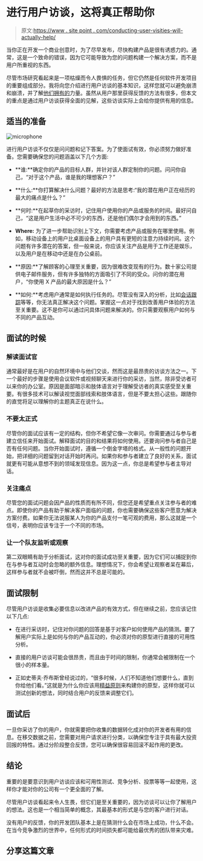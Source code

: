 # 进行用户访谈，这将真正帮助你

> 原文:[https://www . site point . com/conducting-user-visities-will-actually-help/](https://www.sitepoint.com/conducting-user-interviews-will-actually-help/)

当你正在开发一个商业创意时，为了尽早发布，尽快构建产品是很有诱惑力的。通常，这是一个致命的错误，因为它可能导致为您的问题构建一个解决方案，而不是用户所重视的东西。

尽管市场研究看起来是一项枯燥而令人畏惧的任务，但它仍然是任何软件开发项目的重要组成部分。我将向您介绍进行用户访谈的基本知识，这样您就可以避免崩溃和崩溃，并了解[他们拥有的](https://www.sitepoint.com/content-research-user-interviews/ "Content Research: The Power of User Interviews")力量。虽然从用户那里获得反馈的方法有很多，但本文的重点是通过用户访谈获得全面的见解，这些访谈实际上会给你提供有用的信息。

## 适当的准备

![microphone](../Images/109fa4552f921057d747d76463a628ce.png)

进行用户访谈不仅仅是问问题和记下答案。为了使面试有效，你必须努力做好准备。您需要确保您的问题涵盖以下几个方面:

*   **谁:**确定你的产品的目标人群，并针对该人群定制你的问题。问问你自己，“对于这个产品，谁是我的理想客户？”

*   **什么:**你打算解决什么问题？最好的方法是思考:“我的潜在用户正在经历的最大的痛点是什么？”

*   **何时:**在起草你的采访时，记住用户使用你的产品或服务的时间。最好问自己，“这是用户生活中必不可少的东西，还是他们偶尔才会用到的东西。”

*   **Where:** 为了进一步帮助识别上下文，你需要考虑产品或服务在哪里使用。例如，移动设备上的用户比桌面设备上的用户具有更短的注意力持续时间。这个问题有许多潜在的答案，但一般来说，你应该关注产品是用于工作还是娱乐，以及用户是在移动中还是在办公桌前。

*   **原因:**了解顾客的心理至关重要，因为很难改变现有的行为。数十家公司提供电子邮件服务，但有许多独特的方面吸引了不同的受众。问你的潜在用户，“你使用 X 产品的最大原因是什么？”

*   **如何:**考虑用户通常是如何执行任务的。尽管没有深入的分析，比如[会话跟踪](https://www.sitepoint.com/content-research-click-tracking-heatmaps-recordings/)等等，你无法真正解决这个问题。掌握这一点对于找到改善用户体验的方法至关重要。这不是你可以通过问具体问题来解决的。你只需要观察用户如何与不同的产品互动。

## 面试的时候

### 解读面试官

通常最好是在用户的自然环境中与他们交谈，然而这是最昂贵的访谈方法之一。下一个最好的步骤是使用会议软件或视频聊天来进行你的采访，当然，除非受访者可以来你的办公室。原因是面部暗示和肢体语言对于理解受访者的真实感受至关重要。有很多技术可以解读视觉面部线索和肢体语言，但是不要太担心这些。跟随你的直觉将足以理解你的主题真正在说什么。

### 不要太正式

尽管你的面试应该有一定的结构，但你不希望它像一次审问。你需要通过与参与者建立信任来开始面试。解释面试的目的和结果将如何使用。还要询问参与者自己是否有任何问题。当你开始面试时，遵循一个倒金字塔的格式。从一般性的问题开始，把详细的问题留到对话开始时再问。如果你和参与者建立了良好的关系，面试就更有可能从意想不到的领域发现信息。因为这一点，你总是希望参与者主导对话。

### 关注痛点

尽管您的面试问题会因产品的性质而有所不同，但您还是希望重点关注参与者的难点。即使你的产品有助于解决客户面临的问题，你也需要确保这些客户愿意为解决方案付费。如果你无法说服某人为你的产品支付一笔可观的费用，那么这就是一个信号，表明你应该专注于一个不同的市场。

### 让一个队友监听或观察

第二双眼睛有助于分析面试，这对你的面试成功至关重要，因为它们可以捕捉到你在与参与者互动时会忽略的额外信息。理想情况下，你会希望让观察者呆在幕后，这样参与者就不会被吓倒，然而这并不总是可能的。

## 面试限制

尽管用户访谈是收集必要信息以改进产品的有效方式，但在继续之前，您应该记住以下几点:

*   在进行采访时，记住对你问题的回答是基于对客户如何使用产品的猜测。要了解用户实际上是如何与你的产品互动的，你必须对你的原型进行直接的可用性分析。

*   直接的用户访谈可能会很昂贵，而且由于时间的限制，你通常会被限制在一个很小的样本量。

*   正如史蒂夫·乔布斯曾经说过的，“很多时候，人们不知道他们想要什么，直到你给他们看。”这就是为什么你应该用[精益原则](https://www.sitepoint.com/will-startup-fail-find-fast-lean-development/)来构建你的原型，这样你就可以测试创新的想法，同时结合用户的反馈来调整它们。

## 面试后

一旦你采访了你的用户，你就需要把你收集的数据转化成对你的开发者有用的信息。在移交数据之前，您需要对用户请求进行分类，以确保您专注于具有最大投资回报的特性。通过分阶段整合反馈，您可以确保很容易回滚不起作用的更改。

## 结论

重要的是要意识到用户访谈应该和可用性测试、竞争分析、投票等等一起使用，这样你才能对你的公司有一个更全面的了解。

尽管用户访谈看起来令人生畏，但它们是至关重要的，因为访谈可以让你了解用户的想法。这也是一个相当简单的概念，其最基本的形式是与您的客户进行对话。

没有用户的反馈，你的开发团队基本上是在猜测什么会在市场上成功，什么不会。在当今竞争激烈的世界中，任何形式的时间损失都可能给最优秀的团队带来灾难。

## 分享这篇文章